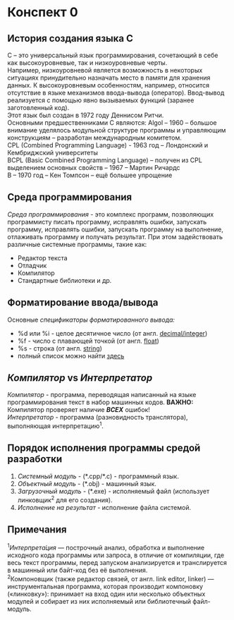 # Конспект 0 #

## История создания языка C ##
C – это универсальный язык программирования, сочетающий в себе как высокоуровневые, так и низкоуровневые черты.<br>
Например, низкоуровневой является возможность в некоторых ситуациях принудительно назначать место в памяти для хранения данных. К высокоуровневым особенностям, например, относится отсутствие в языке механизмов ввода-вывода (оператор). Ввод-вывод реализуется с помощью явно вызываемых функций (заранее заготовленный код).<br>
Этот язык был создан в 1972 году Деннисом Ритчи.<br>
Основными предшественниками C являются: Algol – 1960 – большое внимание уделялось модульной структуре программы и управляющим конструкциям – разработан международным комитетом.<br>
CPL (Combined Programming Language) - 1963 год – Лондонский и Кембриджский университеты<br>
BCPL (Basic Combined Programming Language) – получен из CPL выделением основных свойств – 1967 – Мартин Ричардс<br>
B – 1970 год – Кен Томпсон – ещё большее упрощение<br>

## Среда программирования ##
<i>Среда программирования</i> - это комплекс программ, позволяющих программисту писать программу, исправлять ошибки, запускать программу, исправлять ошибки, запускать программу на выполнение, отлаживать программу и получать результат. При этом задействовать различные системные программы, такие как:
- Редактор текста
- Отладчик
- Компилятор
- Стандартные библиотеки и др.

## Форматирование ввода/вывода ##
Основные <i>спецификаторы форматированного вывода:</i>
- %d или %i - целое десятичное число (от англ. <u>decimal/integer</u>)
- %f - число с плавающей точкой (от англ. <u>float</u>)
- %s - строка (от англ. <u>string</u>)
- полный список можно найти <u><a href="https://learnc.info/c/formatted_input_output.html">здесь</a></u>

## <i>Компилятор</i> vs <i>Интерпретатор</i> ##
<i>Компилятор</i> - программа, переводящая написанный на языке программирования текст в набор машинных кодов. **ВАЖНО:** Компилятор проверяет наличие **_ВСЕХ_** ошибок!
<br>
<i>Интерпретатор</i> - программа (разновидность транслятора), выполняющая интерпретацию<sup>1</sup>. 

## Порядок исполнения программы средой разработки ##
1. _Системный модуль_ - (\*.cpp/\*.c) - программный язык.
2. _Объектный модуль_ - (\*.obj) - машинный язык.
3. _Загрузочный модуль_ - (\*.exe) - исполняемый файл (использует линковщик<sup>2</sup> для его создания).
4. _Исполнение на результат_ - исполнение файла системой.

## Примечания ##
<sup>1</sup><i>Интерпрета́ция</i> — построчный анализ, обработка и выполнение исходного кода программы или запроса, в отличие от компиляции, где весь текст программы, перед запуском анализируется и транслируется в машинный или байт-код без её выполнения.<br>
<sup>2</sup>Компоновщик (также редактор связей, от англ. link editor, linker) — инструментальная программа, которая производит компоновку («линковку»): принимает на вход один или несколько объектных модулей и собирает из них исполняемый или библиотечный файл-модуль.

